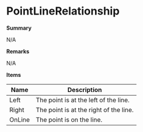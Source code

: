 # PointLineRelationship

**Summary**

N/A

**Remarks**

N/A

**Items**

|Name|Description|
|---|---|
|Left|The point is at the left of the line.|
|Right|The point is at the right of the line.|
|OnLine|The point is on the line.|

